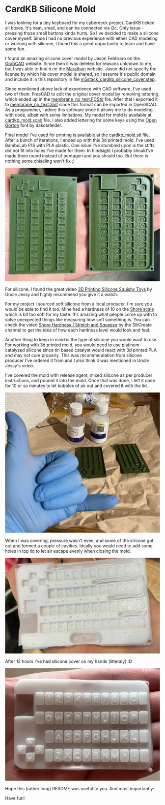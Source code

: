 # CardKB Silicone Mold

I was looking for a tiny keyboard for my cyberdeck project. CardKB ticked all boxes. It's neat, small, and can be connected via i2c. Only issue - pressing those small buttons kinda hurts. So I've decided to make a silicone cover myself. Since I had no previous experience with either CAD modeling or working with silicone, I found this a great opportunity to learn and have some fun.

I found an amazing silicone cover model by Jason Febbraro on the [GrabCAD](https://grabcad.com/library/m5stack-cardkb-silicon-cover-1) website. Since then it was deleted for reasons unknown to me, but I was able to find it on the [Marathon](https://marathon-os.com/library/m5stack-cardkb-silicon-cover-6811a02743b4d50b11a59082) website. Jason did not specify the license by which his cover model is shared, so I assume it's public domain and include it in this repository in file [m5stack_cardkb_silicone_cover.step](m5stack_cardkb_silicone_cover.step).

Since mentioned above lack of experience with CAD software, I've used two of them. FreeCAD to edit the original cover model by removing lettering, which ended up in the [membrane_no_text.FCStd](membrane_no_text.FCStd) file. After that I exported it to [membrane_no_text.3mf](membrane_no_text.3mf) since this format can be imported in OpenSCAD. As a programmer, I adore this software since it allows me to do modeling with code, albeit with some limitations. My model for mold is available at [cardkb_mold.scad](cardkb_mold.scad) file. I also added lettering for some keys using the [Open Gorton](https://github.com/dakotafelder/open-gorton) font by dakotafelder.

Final model I've used for printing is available at the [cardkb_mold.stl](cardkb_mold.stl) file. After a bunch of iterations, I ended up with this 3d printed mold. I've used BambuLab P1S with PLA plastic. One issue I've stumbled upon is the stifts did not fit into holes I've made for them. In hindsight I probably should've made them round instead of pentagon and you should too. But there is nothing some chiseling won't fix ;)

![3d printed mold](images/3d_printed_mold.png)

For silicone, I found the great video [3D Printing Silicone Squishy Toys](https://www.youtube.com/watch?v=9fXqjtuFSuI) by Uncle Jessy and highly recommend you give it a watch.

For my project I sourced soft silicone from a local producer. I'm sure you would be able to find it too. Mine had a hardness of 10 on the [Shore scale](https://en.wikipedia.org/wiki/Shore_durometer) which is bit too soft for my taste. It's amazing what people come up with to solve unexpected things like measuring how soft something is. You can check the video [Shore Hardness | Stretch and Squeeze](https://www.youtube.com/watch?v=85W7D3wlmxo) by the SiliCreate channel to get the idea of how each hardness level would look and feel.

Another thing to keep in mind is the type of silicone you would want to use. For working with 3d printed mold, you would need to use platinum catalyzed silicone since tin based catalyst would react with 3d printed PLA and may not cure properly. This was recommendation from silicone producer I've ordered it from and I also think it was mentioned in Uncle Jessy's video.

I've covered the mold with release agent, mixed silicone as per producer instructions, and poured it into the mold. Once that was done, I left it open for 10 or so minutes to let bubbles of air out and covered it with the lid.

![release agent](images/release_agent.png)

When I was covering, pressure wasn't even, and some of the silicone got out and formed a couple of cavities. Ideally you would need to add some holes in top lid to let air escape evenly when closing the mold.

![bubles](images/bubles.png)

After 12 hours I've had silicone cover on my hands (litteraly) :D

![fin](images/fin.png)

Hope this (rather long) README was useful to you. And most importantly:

Have fun!
